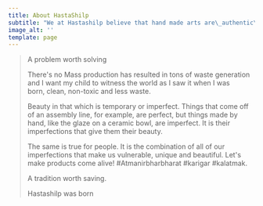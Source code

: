 ```yaml
---
title: About HastaShilp
subtitle: "We at Hastashilp believe that hand made arts are\_authentic\_and\_alive\_expression of an\_artist's creative spirit and it's a tradition worth keeping alive."
image_alt: ''
template: page
---
```

> A problem worth solving
>
> There's no Mass production has resulted in tons of waste generation and I want my child to witness the world as I saw it when I was born, clean, non-toxic and less waste.
>
> Beauty in that which is temporary or imperfect. Things that come off of an assembly line, for example, are perfect, but things made by hand, like the glaze on a ceramic bowl, are imperfect. It is their imperfections that give them their beauty.
>
> The same is true for people. It is the combination of all of our imperfections that make us vulnerable, unique and beautiful. Let's make products come alive! #Atmanirbharbharat #karigar #kalatmak.
>
> A tradition worth saving.
>
> Hastashilp was born
